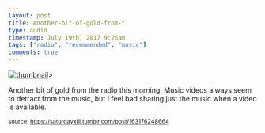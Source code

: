 ```yaml
---
layout: post
title: Another-bit-of-gold-from-t
type: audio
timestamp: July 19th, 2017 9:26am
tags: ["radio", "recommended", "music"]
comments: true
---
```

[![thumbnail](http://i3.ytimg.com/vi/bcnIhzaDTd0/hqdefault.jpg)](https://www.youtube.com/watch?v=bcnIhzaDTd0)>
    
Another bit of gold from the radio this morning.
Music videos always seem to detract from the music, but I feel bad sharing just the music when a video is available.
 
  
<small>source: https://saturdayxiii.tumblr.com/post/163176248664</small>